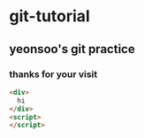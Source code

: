 # git-tutorial
## yeonsoo's git practice
### thanks for your visit

```html
<div>
  hi
</div>
<script>
</script>

```
